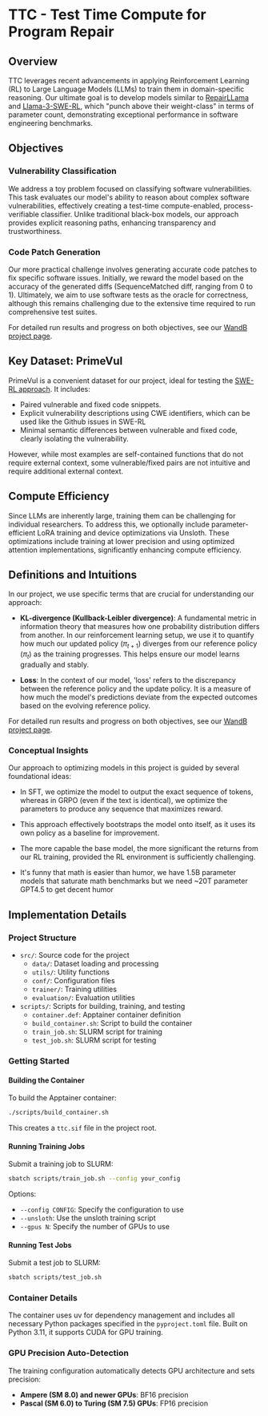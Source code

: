 # TTC - Test Time Compute for Program Repair

## Overview

TTC leverages recent advancements in applying Reinforcement Learning (RL) to Large Language Models (LLMs) to train them in domain-specific reasoning. Our ultimate goal is to develop models similar to [RepairLLama](https://arxiv.org/pdf/2312.15698) and [Llama-3-SWE-RL](https://arxiv.org/pdf/2502.18449), which "punch above their weight-class" in terms of parameter count, demonstrating exceptional performance in software engineering benchmarks.

## Objectives

### Vulnerability Classification

We address a toy problem focused on classifying software vulnerabilities. This task evaluates our model's ability to reason about complex software vulnerabilities, effectively creating a test-time compute-enabled, process-verifiable classifier. Unlike traditional black-box models, our approach provides explicit reasoning paths, enhancing transparency and trustworthiness.

### Code Patch Generation

Our more practical challenge involves generating accurate code patches to fix specific software issues. Initially, we reward the model based on the accuracy of the generated diffs (SequenceMatched diff, ranging from 0 to 1). Ultimately, we aim to use software tests as the oracle for correctness, although this remains challenging due to the extensive time required to run comprehensive test suites.

For detailed run results and progress on both objectives, see our [WandB project page](https://wandb.ai/assert-kth/TTC).

## Key Dataset: PrimeVul

PrimeVul is a convenient dataset for our project, ideal for testing the [SWE-RL approach](https://arxiv.org/pdf/2502.18449). It includes:

- Paired vulnerable and fixed code snippets.
- Explicit vulnerability descriptions using CWE identifiers, which can be used like the Github issues in SWE-RL
- Minimal semantic differences between vulnerable and fixed code, clearly isolating the vulnerability.

However, while most examples are self-contained functions that do not require external context, some vulnerable/fixed pairs are not intuitive and require additional external context.

## Compute Efficiency

Since LLMs are inherently large, training them can be challenging for individual researchers. To address this, we optionally include parameter-efficient LoRA training and device optimizations via Unsloth. These optimizations include training at lower precision and using optimized attention implementations, significantly enhancing compute efficiency.

## Definitions and Intuitions

In our project, we use specific terms that are crucial for understanding our approach:

- **KL-divergence (Kullback-Leibler divergence)**: A fundamental metric in information theory that measures how one probability distribution differs from another. In our reinforcement learning setup, we use it to quantify how much our updated policy ($\pi_{t+1}$) diverges from our reference policy ($\pi_t$) as the training progresses. This helps ensure our model learns gradually and stably.

- **Loss**: In the context of our model, 'loss' refers to the discrepancy between the reference policy and the update policy. It is a measure of how much the model's predictions deviate from the expected outcomes based on the evolving reference policy.

For detailed run results and progress on both objectives, see our [WandB project page](https://wandb.ai/assert-kth/TTC).

### Conceptual Insights

Our approach to optimizing models in this project is guided by several foundational ideas:

- In SFT, we optimize the model to output the exact sequence of tokens, whereas in GRPO (even if the text is identical), we optimize the parameters to produce any sequence that maximizes reward.

- This approach effectively bootstraps the model onto itself, as it uses its own policy as a baseline for improvement.

- The more capable the base model, the more significant the returns from our RL training, provided the RL environment is sufficiently challenging.

- It's funny that math is easier than humor, we have 1.5B parameter models that saturate math benchmarks but we need ~20T parameter GPT4.5 to get decent humor


## Implementation Details

### Project Structure

- `src/`: Source code for the project
  - `data/`: Dataset loading and processing
  - `utils/`: Utility functions
  - `conf/`: Configuration files
  - `trainer/`: Training utilities
  - `evaluation/`: Evaluation utilities
- `scripts/`: Scripts for building, training, and testing
  - `container.def`: Apptainer container definition
  - `build_container.sh`: Script to build the container
  - `train_job.sh`: SLURM script for training
  - `test_job.sh`: SLURM script for testing

### Getting Started

#### Building the Container

To build the Apptainer container:

```bash
./scripts/build_container.sh
```

This creates a `ttc.sif` file in the project root.

#### Running Training Jobs

Submit a training job to SLURM:

```bash
sbatch scripts/train_job.sh --config your_config
```

Options:
- `--config CONFIG`: Specify the configuration to use
- `--unsloth`: Use the unsloth training script
- `--gpus N`: Specify the number of GPUs to use

#### Running Test Jobs

Submit a test job to SLURM:

```bash
sbatch scripts/test_job.sh
```

### Container Details

The container uses uv for dependency management and includes all necessary Python packages specified in the `pyproject.toml` file. Built on Python 3.11, it supports CUDA for GPU training.

### GPU Precision Auto-Detection

The training configuration automatically detects GPU architecture and sets precision:

- **Ampere (SM 8.0) and newer GPUs**: BF16 precision
- **Pascal (SM 6.0) to Turing (SM 7.5) GPUs**: FP16 precision
